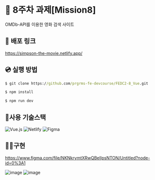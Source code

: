 # 📌 8주차 과제[Mission8]

OMDb-API를 이용한 영화 검색 사이트
## 🚀 배포 링크

https://simpson-the-movie.netlify.app/

## 💿 실행 방법

```cmd
$ git clone https://github.com/prgrms-fe-devcourse/FEDC2-8_Vue.git

$ npm install

$ npm run dev
```

## 🎇사용 기술스택

![Vue.js](https://img.shields.io/badge/Vue.js-4FC08D?style=flat-square&logo=Vue.js&logoColor=white)
![Netlify](https://img.shields.io/badge/Netlify-00C7B7?style=flat-square&logo=Netlify&logoColor=white)
![Figma](https://img.shields.io/badge/Figma-F24E1E?style=flat-square&logo=Figma&logoColor=white)  

## 👩‍💻구현  


<https://www.figma.com/file/NKNkrymtXRwQBeIlpsNTON/Untitled?node-id=0%3A1>

![image](https://user-images.githubusercontent.com/87519250/194467155-ac5aeb25-1a76-46e4-bb07-22abac3960c0.png)
![image](https://user-images.githubusercontent.com/87519250/194467162-58b1aa18-07a9-4bc3-9f1a-558d7600843e.png)
